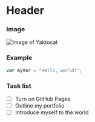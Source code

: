 # Header
### Image
![Image of Yaktocat](https://octodex.github.com/images/yaktocat.png)
### Example
``` javascript
var myVar = "Hello, world!";
```
### Task list
- [ ] Turn on GitHub Pages
- [ ] Outline my portfolio
- [ ] Introduce myself to the world
